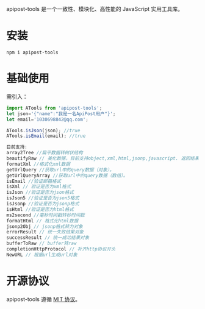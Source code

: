 apipost-tools 是一个一致性、模块化、高性能的 JavaScript 实用工具库。

# 安装

```shell
npm i apipost-tools
```

# 基础使用
需引入：

```js
import ATools from 'apipost-tools';
let json='{"name":"我是一名ApiPost用户"}';
let email='1030698842@qq.com';

ATools.isJson(json); //true
ATools.isEmail(email); //true

目前支持:
array2Tree //扁平数据转树状结构
beautifyRaw // 美化数据，目前支持object,xml,html,jsonp,javascript. 返回结果为对象。包含mode（类型），value（美化后的结果）
formatXml //格式化xml数据
getUrlQuery //获取url中的query数据（对象）。
getUrlQueryArray //获取url中的query数据（数组）。
isEmail //验证邮箱格式
isXml // 验证是否为xml格式
isJson //验证是否为json格式
isJson5 //验证是否为json5格式
isJsonp //验证是否为jsonp格式
isHtml //验证是否为html格式
ms2second //毫秒时间戳转秒时间戳
formatHtml // 格式化html数据
jsonp2Obj // jsonp格式转为对象
errorResult // 统一失败结果对象
successResult // 统一成功结果对象
bufferToRaw // buffer转raw
completionHttpProtocol // 补齐http协议开头
NewURL // 根据url生成url对象
```


# 开源协议

apipost-tools 遵循 [MIT 协议](https://github.com/Apipost-Team/apipost-tools)。
